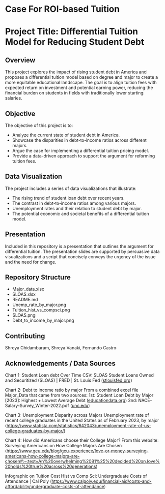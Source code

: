 # Case For ROI-based Tuition
# Project Title: Differential Tuition Model for Reducing Student Debt

## Overview
This project explores the impact of rising student debt in America and proposes a differential tuition model based on degree and major to create a more equitable educational landscape. The goal is to align tuition fees with expected return on investment and potential earning power, reducing the financial burden on students in fields with traditionally lower starting salaries.

## Objective
The objective of this project is to:
- Analyze the current state of student debt in America.
- Showcase the disparities in debt-to-income ratios across different majors.
- Argue the case for implementing a differential tuition pricing model.
- Provide a data-driven approach to support the argument for reforming tuition fees.

## Data Visualization
The project includes a series of data visualizations that illustrate:
- The rising trend of student loan debt over recent years.
- The contrast in debt-to-income ratios among various majors.
- Unemployment rates and their relation to student debt by major.
- The potential economic and societal benefits of a differential tuition model.

## Presentation
Included in this repository is a presentation that outlines the argument for differential tuition. The presentation slides are supported by persuasive data visualizations and a script that concisely conveys the urgency of the issue and the need for change.

## Repository Structure
- Major_data.xlsx
- SLOAS.xlsx
- README.md
- Unemp_rate_by_major.png
- Tuition_hist_vs_compsci.png
- SLOAS.png
- Debt_to_income_by_major.png

## Contributing
Shreya Chidambaram, Shreya Vanaki, Fernando Castro

## Acknowledgements / Data Sources
Chart 1: Student Loan debt Over Time
CSV: SLOAS
Student Loans Owned and Securitized (SLOAS) | FRED | St. Louis Fed ([stlouisfed.org](https://fred.stlouisfed.org/series/SLOAS ))

Chart 2: Debt to income ratio by major
From a combined excel file Major_Data that came from two sources:
1st: Student Loan Debt by Major [2023]: Highest + Lowest Average Debt ([educationdata.org](https://educationdata.org/student-loan-debt-by-major))
2nd: NACE-Salary-Survey_Winter-2022.pdf ([unc.edu](https://careers.unc.edu/wp-content/uploads/2022/02/NACE-Salary-Survey_Winter-2022.pdf))

Chart 3: Unemployment Disparity across Majors
Unemployment rate of recent college graduates in the United States as of February 2023, by major (https://www.statista.com/statistics/642043/unemployment-rate-of-us-college-graduates-by-major/)

Chart 4: How did Americans choose their College Major?
From this website: Surveying Americans on How College Majors Are Chosen (https://www.gcu.edu/blog/gcu-experience/love-or-money-surveying-americans-how-college-majors-are-chosen#:~:text=An%20overwhelming%2081%25%20decided%20on,love%20holds%20true%20across%20generations)

Infographic on Tuition Cost Hist vs Comp Sci:
Undergraduate Costs of Attendance | Cal Poly (https://www.calpoly.edu/financial-aid/costs-and-affordability/undergraduate-costs-of-attendance) 


